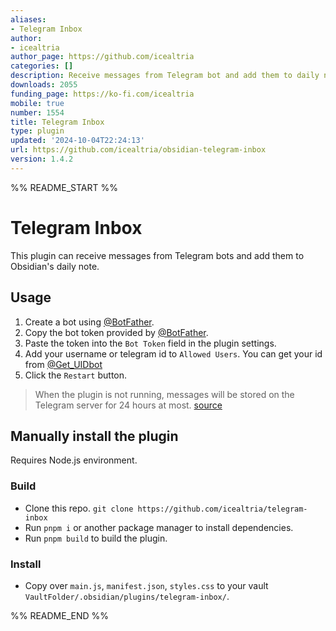 ```yaml
---
aliases:
- Telegram Inbox
author:
- icealtria
author_page: https://github.com/icealtria
categories: []
description: Receive messages from Telegram bot and add them to daily note.
downloads: 2055
funding_page: https://ko-fi.com/icealtria
mobile: true
number: 1554
title: Telegram Inbox
type: plugin
updated: '2024-10-04T22:24:13'
url: https://github.com/icealtria/obsidian-telegram-inbox
version: 1.4.2
---
```


%% README_START %%

# Telegram Inbox

This plugin can receive messages from Telegram bots and add them to Obsidian's daily note.

## Usage
1. Create a bot using [@BotFather](https://telegram.me/BotFather).
2. Copy the bot token provided by [@BotFather](https://telegram.me/BotFather).
3. Paste the token into the `Bot Token` field in the plugin settings.
4. Add your username or telegram id to `Allowed Users`. You can get your id from [@Get_UIDbot](https://t.me/Get_UIDbot)
5. Click the `Restart` button.

> When the plugin is not running, messages will be stored on the Telegram server for 24 hours at most. [source](https://core.telegram.org/bots/api#getting-updates)

## Manually install the plugin
Requires Node.js environment.

### Build
- Clone this repo. `git clone https://github.com/icealtria/telegram-inbox`
- Run `pnpm i` or another package manager to install dependencies.
- Run `pnpm build` to build the plugin.
  
### Install
- Copy over `main.js`, `manifest.json`, `styles.css` to your vault `VaultFolder/.obsidian/plugins/telegram-inbox/`.



%% README_END %%